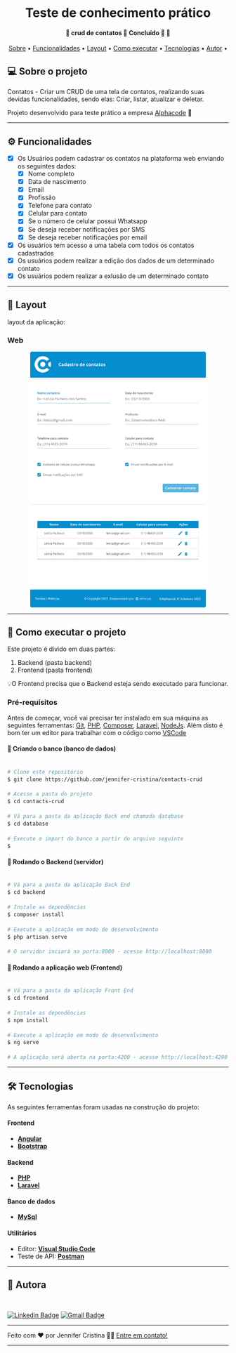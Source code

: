 <h1 align="center">
     Teste de conhecimento prático 
</h1>

<h4 align="center"> 
	🚧  crud de contatos 🚀 Concluído 🚀 🚧
</h4>

<p align="center">
 <a href="#-sobre-o-projeto">Sobre</a> •
 <a href="#-funcionalidades">Funcionalidades</a> •
 <a href="#-layout">Layout</a> • 
 <a href="#-como-executar-o-projeto">Como executar</a> • 
 <a href="#-tecnologias">Tecnologias</a> • 
 <a href="#-autor">Autor</a> • 
</p>


## 💻 Sobre o projeto

Contatos - Criar um CRUD de uma tela de contatos, realizando suas devidas funcionalidades, sendo elas: Criar, listar, atualizar e deletar.


Projeto desenvolvido para teste prático a empresa [Alphacode](https://site.alphacode.com.br/) :office:

---

## ⚙️ Funcionalidades

- [x] Os Usuários podem cadastrar os contatos na plataforma web enviando os seguintes dados:
  - [x] Nome completo
  - [x] Data de nascimento
  - [x] Email
  - [x] Profissão
  - [x] Telefone para contato
  - [x] Celular para contato
  - [x] Se o número de celular possui Whatsapp 
  - [x] Se deseja receber notificações por SMS
  - [x] Se deseja receber notificações por email

- [x] Os usuários tem acesso a uma tabela com todos os contatos cadastrados
- [x] Os usuários podem realizar a edição dos dados de um determinado contato
- [x] Os usuários podem realizar a exlusão de um determinado contato

---

## 🎨 Layout

layout da aplicação:

### Web

<p align="center" style="display: flex; align-items: flex-start; justify-content: center;">
  <img alt="layout" title="#layout" src="./frontend/src/assets/wireframe.jpg" width="400px">
</p>

---

## 🚀 Como executar o projeto

Este projeto é divido em duas partes:
1. Backend (pasta backend) 
2. Frontend (pasta frontend)

💡O Frontend precisa que o Backend esteja sendo executado para funcionar.

### Pré-requisitos

Antes de começar, você vai precisar ter instalado em sua máquina as seguintes ferramentas:
[Git](https://git-scm.com), [PHP](https://www.php.net/), [Composer](https://getcomposer.org/), [Laravel](https://laravel.com/), [NodeJs](https://nodejs.org/en). 
Além disto é bom ter um editor para trabalhar com o código como [VSCode](https://code.visualstudio.com/)

#### 🎲 Criando o banco (banco de dados)

```bash

# Clone este repositório
$ git clone https://github.com/jennifer-cristina/contacts-crud

# Acesse a pasta do projeto
$ cd contacts-crud

# Vá para a pasta da aplicação Back end chamada database
$ cd database

# Execute o import do banco a partir do arquivo seguinte
$ 

```

#### 🎲 Rodando o Backend (servidor)

```bash

# Vá para a pasta da aplicação Back End
$ cd backend

# Instale as dependências
$ composer install

# Execute a aplicação em modo de desenvolvimento
$ php artisan serve

# O servidor inciará na porta:8000 - acesse http://localhost:8000 

```

#### 🧭 Rodando a aplicação web (Frontend)

```bash

# Vá para a pasta da aplicação Front End
$ cd frontend

# Instale as dependências
$ npm install

# Execute a aplicação em modo de desenvolvimento
$ ng serve

# A aplicação será aberta na porta:4200 - acesse http://localhost:4200

```

---

## 🛠 Tecnologias

As seguintes ferramentas foram usadas na construção do projeto:

#### **Frontend**

-   **[Angular](https://angular.io/)**
-   **[Bootstrap](https://getbootstrap.com/)**

#### **Backend**

-   **[PHP](https://www.php.net/)**
-   **[Laravel](https://laravel.com/)**

#### **Banco de dados**

- **[MySql](https://www.mysql.com/)**

#### **Utilitários**

-   Editor:  **[Visual Studio Code](https://code.visualstudio.com/)**
-   Teste de API:  **[Postman](https://www.postman.com/)**

---

## 🦸 Autora

<a href="https://github.com/jennifer-cristina">
 <img style="border-radius: 50%;" src="./frontend/src/assets/profile.jpg" width="200px;" alt=""/>

[![Linkedin Badge](https://img.shields.io/badge/-Jennifer-blue?style=flat-square&logo=Linkedin&logoColor=white&link=https://www.linkedin.com/in/jennifer-cristina-221437207/)](https://www.linkedin.com/in/jennifer-cristina-221437207/) 
[![Gmail Badge](https://img.shields.io/badge/-cristin4.jennifer@gmail.com-c14438?style=flat-square&logo=Gmail&logoColor=white&link=mailto:cristin4.jennifer@gmail.com)](mailto:cristin4.jennifer@gmail.com)

---

Feito com ❤️ por Jennifer Cristina 👋🏽 [Entre em contato!](https://www.linkedin.com/in/jennifer-cristina/)

---
